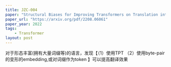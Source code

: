 ```yaml
---
title: JZC-004
paper: "Structural Biases for Improving Transformers on Translation into Morphologically Rich Languages"
paper_url: "https://arxiv.org/pdf/2208.06061"
paper_year: 2022
tags: 
    - Transformer
layout: post
---
```


对于形态丰富(拥有大量词缀等)的语言，发现【（1）使用TPT （2）使用byte-pair的变形的embedding,或对词缀作为token 】可以提高翻译效果
